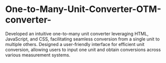 # One-to-Many-Unit-Converter-OTM-converter-
Developed an intuitive one-to-many unit converter leveraging HTML, JavaScript, and CSS, facilitating seamless conversion from a single unit to multiple others. Designed a user-friendly interface for efficient unit conversion, allowing users to input one unit and obtain conversions across various measurement systems.
